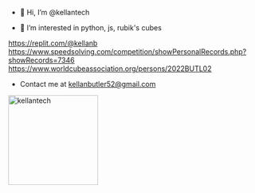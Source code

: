 - 👋 Hi, I’m @kellantech

- 👀 I’m interested in python, js, rubik's cubes

https://replit.com/@kellanb <br>
https://www.speedsolving.com/competition/showPersonalRecords.php?showRecords=7346 <br>
https://www.worldcubeassociation.org/persons/2022BUTL02

- Contact me at kellanbutler52@gmail.com



<img height="180em" src="https://github-readme-stats.vercel.app/api/top-langs?username=kellantech&show_icons=true&locale=en&layout=compact&hide_border=true&theme=radical" alt="kellantech" align = "center"/></p>

